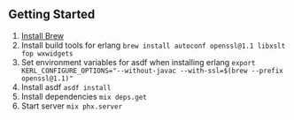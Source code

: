 ## Getting Started

1. [Install Brew](https://brew.sh/)
2. Install build tools for erlang `brew install autoconf openssl@1.1 libxslt fop wxwidgets`
4. Set environment variables for asdf when installing erlang `export KERL_CONFIGURE_OPTIONS="--without-javac --with-ssl=$(brew --prefix openssl@1.1)"`
5. Install asdf `asdf install`
6. Install dependencies `mix deps.get`
7. Start server `mix phx.server`
